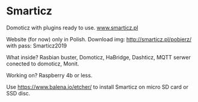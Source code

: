 # Smarticz
Domoticz with plugins ready to use.
www.smarticz.pl

Website (for now) only in Polish. Download img: http://smarticz.pl/pobierz/ with pass: Smarticz2019

What inside?
Rasbian buster, Domoticz, HaBridge, Dashticz, MQTT serwer conected to domoticz, Monit.

Working on?
Raspberry 4b or less.

Use https://www.balena.io/etcher/ to install Smarticz on micro SD card or SSD disc.
